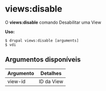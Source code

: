 # views:disable
O **views:disable** comando Desabilitar uma View

**Uso:**
```
$ drupal views:disable [arguments] 
$ vdi  
```

## Argumentos disponíveis
Argumento | Detalhes
---------|-------------
view-id | ID da View

